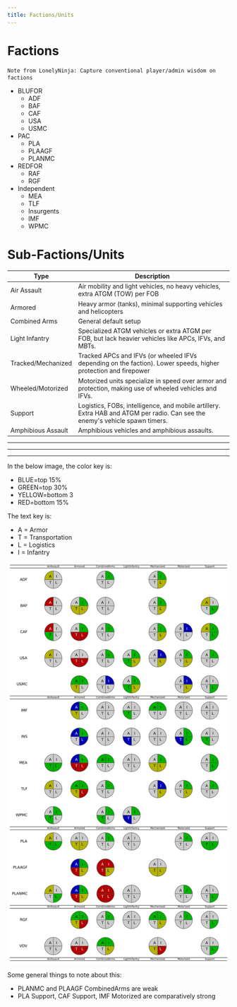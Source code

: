 ```yaml
---
title: Factions/Units
---
```


# Factions

```
Note from LonelyNinja: Capture conventional player/admin wisdom on factions
```

* BLUFOR
    * ADF
    * BAF
    * CAF
    * USA
    * USMC
* PAC
    * PLA
    * PLAAGF
    * PLANMC
* REDFOR
    * RAF
    * RGF
* Independent
    * MEA
    * TLF
    * Insurgents
    * IMF
    * WPMC

# Sub-Factions/Units

|	Type|	Description|
|------|--------------|
|Air Assault|Air mobility and light vehicles, no heavy vehicles, extra ATGM (TOW) per FOB|
|Armored|Heavy armor (tanks), minimal supporting vehicles and helicopters|
|Combined Arms|General default setup|
|Light Infantry|Specialized ATGM vehicles or extra ATGM per FOB, but lack heavier vehicles like APCs, IFVs, and MBTs.|
|Tracked/Mechanized|Tracked APCs and IFVs (or wheeled IFVs depending on the faction).  Lower speeds, higher protection and firepower|
|Wheeled/Motorized|Motorized units specialize in speed over armor and protection, making use of wheeled vehicles and IFVs.|
|Support|Logistics, FOBs, intelligence, and mobile artillery. Extra HAB and ATGM per radio. Can see the enemy's vehicle spawn timers.|
|Amphibious Assault|Amphibious vehicles and amphibious assaults.|

---
---
---

In the below image, the color key is:

* BLUE=top 15%
* GREEN=top 30%
* YELLOW=bottom 3
* RED=bottom 15%

The text key is:

* A = Armor
* T = Transportation
* L = Logistics
* I = Infantry

![MyEggo's Viz](./images/subfactions.png)

Some general things to note about this:

* PLANMC and PLAAGF CombinedArms are weak
* PLA Support, CAF Support, IMF Motorized are comparatively strong 

